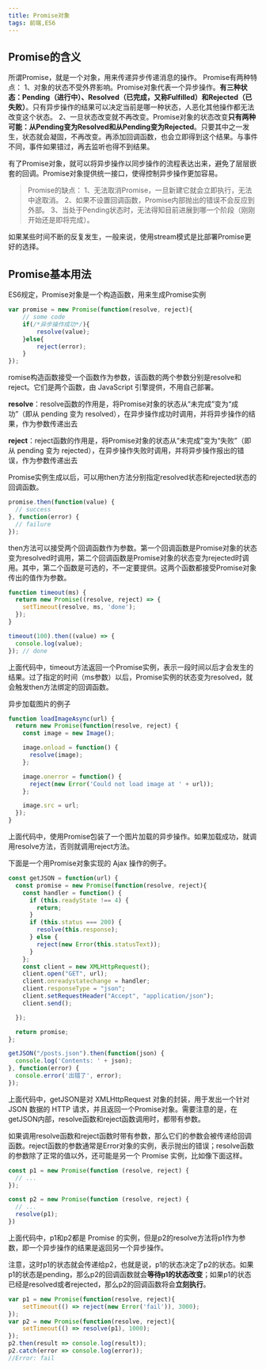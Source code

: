 ```yaml
---
title: Promise对象
tags: 前端,ES6
---
```


## Promise的含义
所谓Promise，就是一个对象，用来传递异步传递消息的操作。
Promise有两种特点：
1、对象的状态不受外界影响。Promise对象代表一个异步操作。**有三种状态：Pending（进行中）、Resolved（已完成，又称Fulfilled）和Rejected（已失败）**。只有异步操作的结果可以决定当前是哪一种状态，人恶化其他操作都无法改变这个状态。
2、一旦状态改变就不再改变。Promise对象的状态改变**只有两种可能：从Pending变为Resolved和从Pending变为Rejected**。只要其中之一发生，状态就会凝固，不再改变。再添加回调函数，也会立即得到这个结果。与事件不同，事件如果错过，再去监听也得不到结果。

有了Promise对象，就可以将异步操作以同步操作的流程表达出来，避免了层层嵌套的回调。Promise对象提供统一接口，使得控制异步操作更加容易。

>Promise的缺点：
>1、无法取消Promise，一旦新建它就会立即执行，无法中途取消。
>2、如果不设置回调函数，Promise内部抛出的错误不会反应到外部。
>3、当处于Pending状态时，无法得知目前进展到哪一个阶段（刚刚开始还是即将完成）。

如果某些时间不断的反复发生，一般来说，使用stream模式是比部署Promise更好的选择。

## Promise基本用法
ES6规定，Promise对象是一个构造函数，用来生成Promise实例
```javascript
var promise = new Promise(function(resolve, reject){
	// some code
	if(/*异步操作成功*/){
		resolve(value);
	}else{
		reject(error);
	}
});
```
romise构造函数接受一个函数作为参数，该函数的两个参数分别是resolve和reject。它们是两个函数，由 JavaScript 引擎提供，不用自己部署。

**resolve**：resolve函数的作用是，将Promise对象的状态从“未完成”变为“成功”（即从 pending 变为 resolved），在异步操作成功时调用，并将异步操作的结果，作为参数传递出去

**reject**：reject函数的作用是，将Promise对象的状态从“未完成”变为“失败”（即从 pending 变为 rejected），在异步操作失败时调用，并将异步操作报出的错误，作为参数传递出去

Promise实例生成以后，可以用then方法分别指定resolved状态和rejected状态的回调函数。
```javascript
promise.then(function(value) {
  // success
}, function(error) {
  // failure
});
```
then方法可以接受两个回调函数作为参数。第一个回调函数是Promise对象的状态变为resolved时调用，第二个回调函数是Promise对象的状态变为rejected时调用。其中，第二个函数是可选的，不一定要提供。这两个函数都接受Promise对象传出的值作为参数。

```javascript
function timeout(ms) {
  return new Promise((resolve, reject) => {
    setTimeout(resolve, ms, 'done');
  });
}

timeout(100).then((value) => {
  console.log(value);
}); // done
```
上面代码中，timeout方法返回一个Promise实例，表示一段时间以后才会发生的结果。过了指定的时间（ms参数）以后，Promise实例的状态变为resolved，就会触发then方法绑定的回调函数。

异步加载图片的例子
```javascript
function loadImageAsync(url) {
  return new Promise(function(resolve, reject) {
    const image = new Image();

    image.onload = function() {
      resolve(image);
    };

    image.onerror = function() {
      reject(new Error('Could not load image at ' + url));
    };

    image.src = url;
  });
}
```
上面代码中，使用Promise包装了一个图片加载的异步操作。如果加载成功，就调用resolve方法，否则就调用reject方法。

下面是一个用Promise对象实现的 Ajax 操作的例子。
```javascript
const getJSON = function(url) {
  const promise = new Promise(function(resolve, reject){
    const handler = function() {
      if (this.readyState !== 4) {
        return;
      }
      if (this.status === 200) {
        resolve(this.response);
      } else {
        reject(new Error(this.statusText));
      }
    };
    const client = new XMLHttpRequest();
    client.open("GET", url);
    client.onreadystatechange = handler;
    client.responseType = "json";
    client.setRequestHeader("Accept", "application/json");
    client.send();

  });

  return promise;
};

getJSON("/posts.json").then(function(json) {
  console.log('Contents: ' + json);
}, function(error) {
  console.error('出错了', error);
});
```
上面代码中，getJSON是对 XMLHttpRequest 对象的封装，用于发出一个针对 JSON 数据的 HTTP 请求，并且返回一个Promise对象。需要注意的是，在getJSON内部，resolve函数和reject函数调用时，都带有参数。

如果调用resolve函数和reject函数时带有参数，那么它们的参数会被传递给回调函数。reject函数的参数通常是Error对象的实例，表示抛出的错误；resolve函数的参数除了正常的值以外，还可能是另一个 Promise 实例，比如像下面这样。
```javascript
const p1 = new Promise(function (resolve, reject) {
  // ...
});

const p2 = new Promise(function (resolve, reject) {
  // ...
  resolve(p1);
})
```
上面代码中，p1和p2都是 Promise 的实例，但是p2的resolve方法将p1作为参数，即一个异步操作的结果是返回另一个异步操作。

注意，这时p1的状态就会传递给p2，也就是说，p1的状态决定了p2的状态。如果p1的状态是pending，那么p2的回调函数就会**等待p1的状态改变**；如果p1的状态已经是resolved或者rejected，那么p2的回调函数将会**立刻执行**。
```javascript
var p1 = new Promise(function(resolve, reject){
	setTimeout(() => reject(new Error('fail')), 3000);
});
var p2 = new Promise(function(resolve, reject){
	setTimeout(() => resolve(p1), 1000);
});
p2.then(result => console.log(result));
p2.catch(error => console.log(error));
//Error: fail
```

